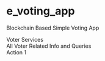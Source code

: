 # e_voting_app
Blockchain Based Simple Voting App
                <div class="content">
                        <div class="header">
                            Voter Services
                        </div>
                        <div class="description">
                            All Voter Related Info and Queries
                        </div>
                    </div>
                    <div class="ui primary bottom attached buttons">
                        <div class="ui right labeled icon button">
                            <i class="right arrow icon"></i>
                            Action 1
                        </div>
                    </div>